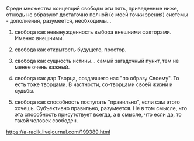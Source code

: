 Среди множества концепций свободы эти пять, приведенные ниже, отнюдь не образуют достаточно полной (с моей точки зрения) системы - дополнения, разумеется, необходимы...

1) свобода как невынужденность выбора внешними факторами. Именно внешними.
2) свобода как открытость будущего, простор.

3) свобода как сущность истины... самый загадочный пункт, тем не менее очень важный.

4) свобода как дар Творца, создавшего нас "по образу Своему". То есть тоже творцами. В частности, со-творцами своей жизни и судьбы.

5) свобода как способность поступать "правильно", если сам этого хочешь. Субъективно правильно, разумеется. Не в том смысле, что эта способность присутствует всегда, а в смысле, что если да, то такой человек свободен.

https://a-radik.livejournal.com/199389.html